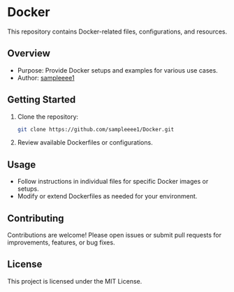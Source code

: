 # Docker

This repository contains Docker-related files, configurations, and resources.

## Overview

- Purpose: Provide Docker setups and examples for various use cases.
- Author: [sampleeee1](https://github.com/sampleeee1)

## Getting Started

1. Clone the repository:
   ```bash
   git clone https://github.com/sampleeee1/Docker.git
   ```
2. Review available Dockerfiles or configurations.

## Usage

- Follow instructions in individual files for specific Docker images or setups.
- Modify or extend Dockerfiles as needed for your environment.

## Contributing

Contributions are welcome! Please open issues or submit pull requests for improvements, features, or bug fixes.

## License

This project is licensed under the MIT License.

